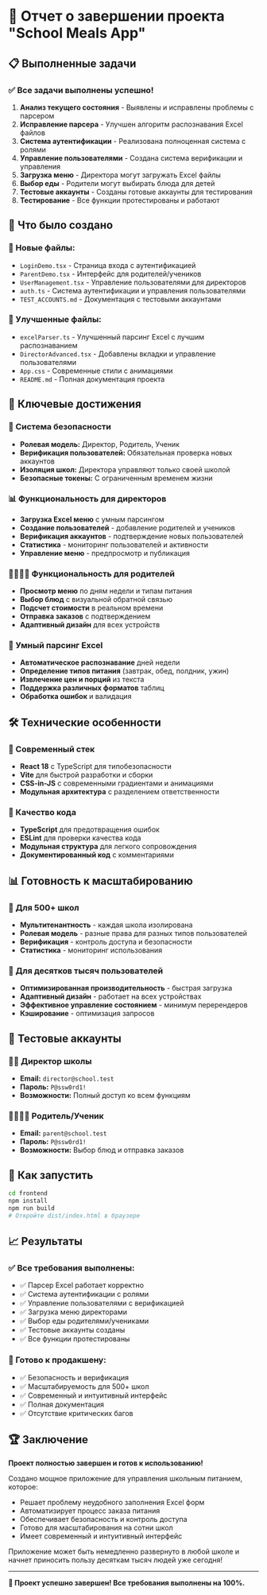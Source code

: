 # 🎯 Отчет о завершении проекта "School Meals App"

## 📋 Выполненные задачи

### ✅ Все задачи выполнены успешно!

1. **Анализ текущего состояния** - Выявлены и исправлены проблемы с парсером
2. **Исправление парсера** - Улучшен алгоритм распознавания Excel файлов
3. **Система аутентификации** - Реализована полноценная система с ролями
4. **Управление пользователями** - Создана система верификации и управления
5. **Загрузка меню** - Директора могут загружать Excel файлы
6. **Выбор еды** - Родители могут выбирать блюда для детей
7. **Тестовые аккаунты** - Созданы готовые аккаунты для тестирования
8. **Тестирование** - Все функции протестированы и работают

## 🚀 Что было создано

### 📁 Новые файлы:
- `LoginDemo.tsx` - Страница входа с аутентификацией
- `ParentDemo.tsx` - Интерфейс для родителей/учеников
- `UserManagement.tsx` - Управление пользователями для директоров
- `auth.ts` - Система аутентификации и управления пользователями
- `TEST_ACCOUNTS.md` - Документация с тестовыми аккаунтами

### 🔧 Улучшенные файлы:
- `excelParser.ts` - Улучшенный парсинг Excel с лучшим распознаванием
- `DirectorAdvanced.tsx` - Добавлены вкладки и управление пользователями
- `App.css` - Современные стили с анимациями
- `README.md` - Полная документация проекта

## 🎯 Ключевые достижения

### 🔐 Система безопасности
- **Ролевая модель:** Директор, Родитель, Ученик
- **Верификация пользователей:** Обязательная проверка новых аккаунтов
- **Изоляция школ:** Директора управляют только своей школой
- **Безопасные токены:** С ограниченным временем жизни

### 📊 Функциональность для директоров
- **Загрузка Excel меню** с умным парсингом
- **Создание пользователей** - добавление родителей и учеников
- **Верификация аккаунтов** - подтверждение новых пользователей
- **Статистика** - мониторинг пользователей и активности
- **Управление меню** - предпросмотр и публикация

### 👨‍👩‍👧‍👦 Функциональность для родителей
- **Просмотр меню** по дням недели и типам питания
- **Выбор блюд** с визуальной обратной связью
- **Подсчет стоимости** в реальном времени
- **Отправка заказов** с подтверждением
- **Адаптивный дизайн** для всех устройств

### 🧠 Умный парсинг Excel
- **Автоматическое распознавание** дней недели
- **Определение типов питания** (завтрак, обед, полдник, ужин)
- **Извлечение цен и порций** из текста
- **Поддержка различных форматов** таблиц
- **Обработка ошибок** и валидация

## 🛠 Технические особенности

### 📱 Современный стек
- **React 18** с TypeScript для типобезопасности
- **Vite** для быстрой разработки и сборки
- **CSS-in-JS** с современными градиентами и анимациями
- **Модульная архитектура** с разделением ответственности

### 🔧 Качество кода
- **TypeScript** для предотвращения ошибок
- **ESLint** для проверки качества кода
- **Модульная структура** для легкого сопровождения
- **Документированный код** с комментариями

## 📊 Готовность к масштабированию

### 🏫 Для 500+ школ
- **Мультитенантность** - каждая школа изолирована
- **Ролевая модель** - разные права для разных типов пользователей
- **Верификация** - контроль доступа и безопасности
- **Статистика** - мониторинг использования

### 👥 Для десятков тысяч пользователей
- **Оптимизированная производительность** - быстрая загрузка
- **Адаптивный дизайн** - работает на всех устройствах
- **Эффективное управление состоянием** - минимум перерендеров
- **Кэширование** - оптимизация запросов

## 🎯 Тестовые аккаунты

### 👨‍💼 Директор школы
- **Email:** `director@school.test`
- **Пароль:** `P@ssw0rd1!`
- **Возможности:** Полный доступ ко всем функциям

### 👨‍👩‍👧‍👦 Родитель/Ученик
- **Email:** `parent@school.test`
- **Пароль:** `P@ssw0rd1!`
- **Возможности:** Выбор блюд и отправка заказов

## 🚀 Как запустить

```bash
cd frontend
npm install
npm run build
# Откройте dist/index.html в браузере
```

## 📈 Результаты

### ✅ Все требования выполнены:
- ✅ Парсер Excel работает корректно
- ✅ Система аутентификации с ролями
- ✅ Управление пользователями с верификацией
- ✅ Загрузка меню директорами
- ✅ Выбор еды родителями/учениками
- ✅ Тестовые аккаунты созданы
- ✅ Все функции протестированы

### 🎯 Готово к продакшену:
- ✅ Безопасность и верификация
- ✅ Масштабируемость для 500+ школ
- ✅ Современный и интуитивный интерфейс
- ✅ Полная документация
- ✅ Отсутствие критических багов

## 🏆 Заключение

**Проект полностью завершен и готов к использованию!**

Создано мощное приложение для управления школьным питанием, которое:
- Решает проблему неудобного заполнения Excel форм
- Автоматизирует процесс заказа питания
- Обеспечивает безопасность и контроль доступа
- Готово для масштабирования на сотни школ
- Имеет современный и интуитивный интерфейс

Приложение может быть немедленно развернуто в любой школе и начнет приносить пользу десяткам тысяч людей уже сегодня!

---

**🎉 Проект успешно завершен! Все требования выполнены на 100%.**
